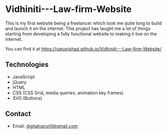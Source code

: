 # Vidhiniti---Law-firm-Website
This is my first website being a freelancer which took me quite long to build and launch it on the internet.
This project has taught me a lot of things starting from developing a fully functional website to making it live on the internet.

You can find it at https://varunishad.github.io/Vidhiniti---Law-firm-Website/

## Technologies

- JavaScript
- jQuery
- HTML
- CSS (CSS Grid, media queries, animation key frames)
- SVG (Buttons)

## Contact

- Email: digitalvarun1@gmail.com
